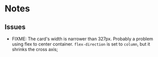 # Notes

## Issues

- FIXME: The card's width is narrower than 327px. Probably a problem using flex to center container. `flex-direction` is set to `column`, but it shrinks the cross axis;
